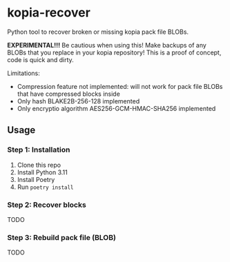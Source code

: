 # kopia-recover

Python tool to recover broken or missing kopia pack file BLOBs.

**EXPERIMENTAL!!!** Be cautious when using this! Make backups of any BLOBs that you replace in your kopia repository! This is a proof of concept, code is quick and dirty.

Limitations:
* Compression feature not implemented: will not work for pack file BLOBs that have compressed blocks inside
* Only hash BLAKE2B-256-128 implemented
* Only encryptio algorithm AES256-GCM-HMAC-SHA256 implemented

## Usage

### Step 1: Installation

1. Clone this repo
2. Install Python 3.11
3. Install Poetry
4. Run `poetry install`

### Step 2: Recover blocks

TODO

### Step 3: Rebuild pack file (BLOB)

TODO
